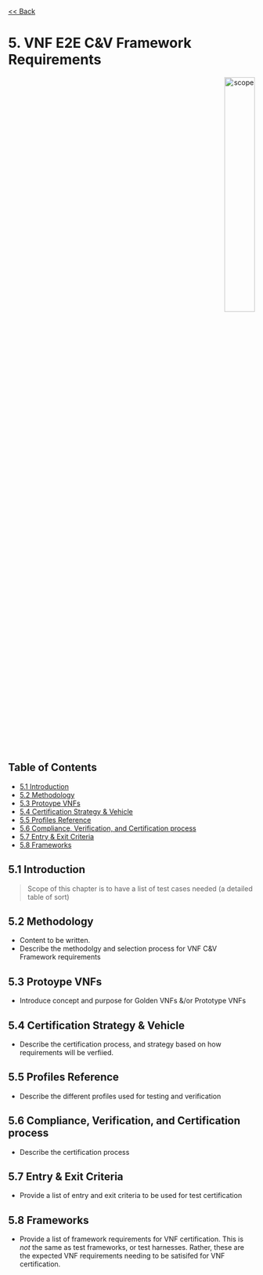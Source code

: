 [<< Back](../)

# 5. VNF E2E C&V Framework Requirements
<p align="right"><img src="../figures/bogo_ifo.png" alt="scope" title="Scope" width="35%"/></p>

## Table of Contents
* [5.1 Introduction](#5.1)
* [5.2 Methodology](#5.2)
* [5.3 Protoype VNFs](#5.3)
* [5.4 Certification Strategy & Vehicle](#5.4)
* [5.5 Profiles Reference](#5.5)
* [5.6 Compliance, Verification, and Certification process](#5.6)
* [5.7 Entry & Exit Criteria](#5.7)
* [5.8 Frameworks](#5.8)

<a name="5.1"></a>
## 5.1 Introduction

> Scope of this chapter is to have a list of test cases needed (a detailed table of sort)

<a name="5.2"></a>
## 5.2 Methodology

- Content to be written.
- Describe the methodolgy and selection process for VNF C&V Framework requirements

<a name="5.3"></a>
## 5.3 Protoype VNFs

- Introduce concept and purpose for Golden VNFs &/or Prototype VNFs

<a name="5.4"></a>
## 5.4 Certification Strategy & Vehicle

- Describe the certification process, and strategy based on how requirements will be verfiied.

<a name="5.5"></a>
## 5.5 Profiles Reference 

- Describe the different profiles used for testing and verification 

<a name="5.6"></a>
## 5.6 Compliance, Verification, and Certification process

- Describe the certification process

<a name="5.7"></a>
## 5.7 Entry & Exit Criteria

- Provide a list of entry and exit criteria to be used for test certification

<a name="5.8"></a>
## 5.8 Frameworks

- Provide a list of framework requirements for VNF certification.  This is _not_ the same as test frameworks, or test harnesses.  Rather, these are the expected VNF requirements needing to be satisifed for VNF certification.  
